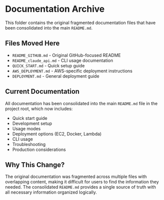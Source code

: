 # Documentation Archive

This folder contains the original fragmented documentation files that have been consolidated into the main `README.md`.

## Files Moved Here

- `README_GITHUB.md` - Original GitHub-focused README
- `README_claude_api.md` - CLI usage documentation
- `QUICK_START.md` - Quick setup guide
- `AWS_DEPLOYMENT.md` - AWS-specific deployment instructions
- `DEPLOYMENT.md` - General deployment guide

## Current Documentation

All documentation has been consolidated into the main `README.md` file in the project root, which now includes:

- Quick start guide
- Development setup
- Usage modes
- Deployment options (EC2, Docker, Lambda)
- CLI usage
- Troubleshooting
- Production considerations

## Why This Change?

The original documentation was fragmented across multiple files with overlapping content, making it difficult for users to find the information they needed. The consolidated `README.md` provides a single source of truth with all necessary information organized logically.

